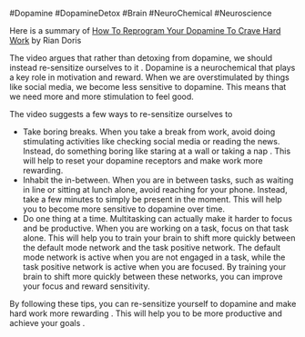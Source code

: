 #Dopamine #DopamineDetox #Brain #NeuroChemical #Neuroscience 


Here is a summary of [How To Reprogram Your Dopamine To Crave Hard Work](http://www.youtube.com/watch?v=8GUNhGRlQDU) by Rian Doris

The video argues that rather than detoxing from dopamine, we should instead re-sensitize ourselves to it . Dopamine is a neurochemical that plays a key role in motivation and reward. When we are overstimulated by things like social media, we become less sensitive to dopamine. This means that we need more and more stimulation to feel good.

The video suggests a few ways to re-sensitize ourselves to 
- Take boring breaks. When you take a break from work, avoid doing stimulating activities like checking social media or reading the news. Instead, do something boring like staring at a wall or taking a nap . This will help to reset your dopamine receptors and make work more rewarding.
- Inhabit the in-between. When you are in between tasks, such as waiting in line or sitting at lunch alone, avoid reaching for your phone. Instead, take a few minutes to simply be present in the moment. This will help you to become more sensitive to dopamine over time.
- Do one thing at a time. Multitasking can actually make it harder to focus and be productive. When you are working on a task, focus on that task alone. This will help you to train your brain to shift more quickly between the default mode network and the task positive network. The default mode network is active when you are not engaged in a task, while the task positive network is active when you are focused. By training your brain to shift more quickly between these networks, you can improve your focus and reward sensitivity.

By following these tips, you can re-sensitize yourself to dopamine and make hard work more rewarding . This will help you to be more productive and achieve your goals .